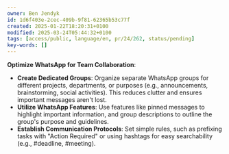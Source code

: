 ```yaml
---
owner: Ben Jendyk
id: 1d6f403e-2cec-409b-9f81-62365b53c77f
created: 2025-01-22T18:20:31+0100
modified: 2025-03-24T05:44:32+0100
tags: [access/public, language/en, pr/24/262, status/pending]
key-words: []
---
```


**Optimize WhatsApp for Team Collaboration**:

- **Create Dedicated Groups**: Organize separate WhatsApp groups for different projects, departments, or purposes (e.g., announcements, brainstorming, social activities). This reduces clutter and ensures important messages aren't lost.
- **Utilize WhatsApp Features**: Use features like pinned messages to highlight important information, and group descriptions to outline the group's purpose and guidelines.
- **Establish Communication Protocols**: Set simple rules, such as prefixing tasks with "Action Required" or using hashtags for easy searchability (e.g., #deadline, #meeting).
